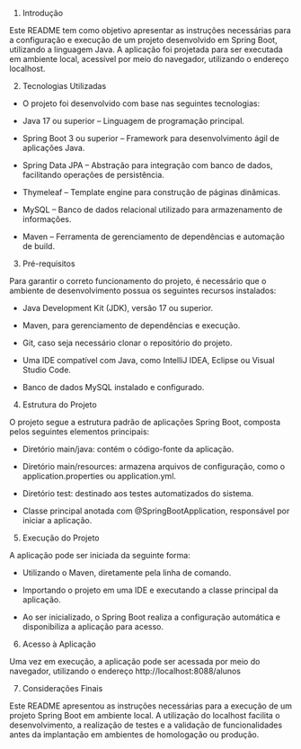 
1. Introdução

Este README tem como objetivo apresentar as instruções necessárias para a configuração e execução de um projeto desenvolvido em Spring Boot, utilizando a linguagem Java.
A aplicação foi projetada para ser executada em ambiente local, acessível por meio do navegador, utilizando o endereço localhost.

2. Tecnologias Utilizadas

- O projeto foi desenvolvido com base nas seguintes tecnologias:

- Java 17 ou superior – Linguagem de programação principal.

- Spring Boot 3 ou superior – Framework para desenvolvimento ágil de aplicações Java.

- Spring Data JPA – Abstração para integração com banco de dados, facilitando operações de persistência.

- Thymeleaf – Template engine para construção de páginas dinâmicas.

- MySQL – Banco de dados relacional utilizado para armazenamento de informações.

- Maven – Ferramenta de gerenciamento de dependências e automação de build.

3. Pré-requisitos

Para garantir o correto funcionamento do projeto, é necessário que o ambiente de desenvolvimento possua os seguintes recursos instalados:

- Java Development Kit (JDK), versão 17 ou superior.

- Maven, para gerenciamento de dependências e execução.

- Git, caso seja necessário clonar o repositório do projeto.

- Uma IDE compatível com Java, como IntelliJ IDEA, Eclipse ou Visual Studio Code.

- Banco de dados MySQL instalado e configurado.

4. Estrutura do Projeto

O projeto segue a estrutura padrão de aplicações Spring Boot, composta pelos seguintes elementos principais:

- Diretório main/java: contém o código-fonte da aplicação.

- Diretório main/resources: armazena arquivos de configuração, como o application.properties ou application.yml.

- Diretório test: destinado aos testes automatizados do sistema.

- Classe principal anotada com @SpringBootApplication, responsável por iniciar a aplicação.

5. Execução do Projeto

A aplicação pode ser iniciada da seguinte forma:

- Utilizando o Maven, diretamente pela linha de comando.

- Importando o projeto em uma IDE e executando a classe principal da aplicação.

- Ao ser inicializado, o Spring Boot realiza a configuração automática e disponibiliza a aplicação para acesso.

6. Acesso à Aplicação

Uma vez em execução, a aplicação pode ser acessada por meio do navegador, utilizando o endereço http://localhost:8088/alunos

7. Considerações Finais

Este README apresentou as instruções necessárias para a execução de um projeto Spring Boot em ambiente local.
A utilização do localhost facilita o desenvolvimento, a realização de testes e a validação de funcionalidades antes da implantação em ambientes de homologação ou produção.

